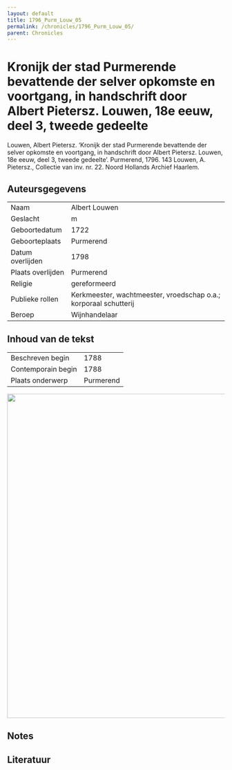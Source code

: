```yaml
---
layout: default
title: 1796_Purm_Louw_05
permalink: /chronicles/1796_Purm_Louw_05/
parent: Chronicles
--- 
```



# Kronijk der stad Purmerende bevattende der selver opkomste en voortgang, in handschrift door Albert Pietersz. Louwen, 18e eeuw, deel 3, tweede gedeelte 

Louwen, Albert Pietersz. ‘Kronijk der stad Purmerende bevattende der selver opkomste en voortgang, in handschrift door Albert Pietersz. Louwen, 18e eeuw, deel 3, tweede gedeelte’. Purmerend, 1796. 143 Louwen, A. Pietersz., Collectie van inv. nr. 22. Noord Hollands Archief Haarlem. 

## Auteursgegevens 

| | | 
| --------------- | --------------- | 
| Naam | Albert Louwen | 
| Geslacht | m | 
| Geboortedatum | 1722 | 
| Geboorteplaats | Purmerend | 
| Datum overlijden | 1798 | 
| Plaats overlijden | Purmerend | 
| Religie | gereformeerd | 
| Publieke rollen | Kerkmeester, wachtmeester, vroedschap o.a.; korporaal schutterij | 
| Beroep | Wijnhandelaar | 

## Inhoud van de tekst 

| | | 
| --------------- | --------------- | 
| Beschreven begin | 1788 | 
| Contemporain begin | 1788 | 
| Plaats onderwerp | Purmerend | 

[<img src="..\..\barplots_chronicles\1796_Purm_Louw_05.jpg" width="750"/>](..\..\barplots_chronicles\1796_Purm_Louw_05.jpg) 

## Notes 

## Literatuur 

